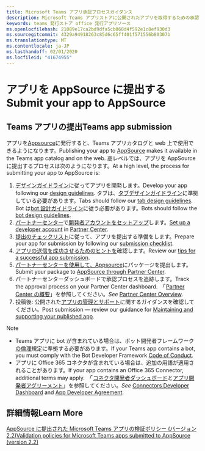 ```yaml
---
title: Microsoft Teams アプリ承認プロセスガイダンス
description: Microsoft Teams アプリストアに公開されたアプリを取得するための承認プロセスについて説明します。
keywords: teams 発行ストア office 発行アプリソース
ms.openlocfilehash: 21089e17ca2bd9dfa5cb068d4f592e1c8ef930d3
ms.sourcegitcommit: 4329a94918263c85d6c65ff401f571556b80307b
ms.translationtype: MT
ms.contentlocale: ja-JP
ms.lasthandoff: 02/01/2020
ms.locfileid: "41674955"
---
```

# <a name="submit-your-app-to-appsource"></a><span data-ttu-id="71e60-104">アプリを AppSource に提出する</span><span class="sxs-lookup"><span data-stu-id="71e60-104">Submit your app to AppSource</span></span>

## <a name="teams-app-submission"></a><span data-ttu-id="71e60-105">Teams アプリの提出</span><span class="sxs-lookup"><span data-stu-id="71e60-105">Teams app submission</span></span>

<span data-ttu-id="71e60-106">アプリを[Appsource](https://appsource.microsoft.com)に発行すると、Teams アプリカタログと web 上で使用できるようになります。</span><span class="sxs-lookup"><span data-stu-id="71e60-106">Publishing  your app to [AppSource](https://appsource.microsoft.com) makes it available in the Teams app catalog and on the web.</span></span> <span data-ttu-id="71e60-107">高レベルでは、アプリを AppSource に提出するプロセスは次のようになります。</span><span class="sxs-lookup"><span data-stu-id="71e60-107">At a high level, the process for submitting your app to AppSource is:</span></span>

1. <span data-ttu-id="71e60-108">[デザインガイドライン](~/concepts/design/understand-use-cases.md)に従ってアプリを開発します。</span><span class="sxs-lookup"><span data-stu-id="71e60-108">Develop your app following our [design guidelines](~/concepts/design/understand-use-cases.md).</span></span> <span data-ttu-id="71e60-109">タブは、[タブデザインガイドライン](~/tabs/design/tabs.md)に準拠している必要があります。</span><span class="sxs-lookup"><span data-stu-id="71e60-109">Tabs should follow our [tab design guidelines](~/tabs/design/tabs.md).</span></span> <span data-ttu-id="71e60-110">Bot は[bot 設計ガイドライン](~/bots/design/bots.md)に従う必要があります。</span><span class="sxs-lookup"><span data-stu-id="71e60-110">Bots should follow the [bot design guidelines](~/bots/design/bots.md).</span></span>
1. <span data-ttu-id="71e60-111">[パートナーセンター](https://support.microsoft.com/help/4499930/partner-center-overview)で[開発者アカウントをセットアップ](/office/dev/store/open-a-developer-account)します。</span><span class="sxs-lookup"><span data-stu-id="71e60-111">[Set up a developer account](/office/dev/store/open-a-developer-account) in [Partner Center](https://support.microsoft.com/help/4499930/partner-center-overview).</span></span>
1. <span data-ttu-id="71e60-112">[提出のチェックリスト](~/concepts/deploy-and-publish/appsource/prepare/overview.md)に従って、アプリを提出する準備をします。</span><span class="sxs-lookup"><span data-stu-id="71e60-112">Prepare your app for submission by following our [submission checklist](~/concepts/deploy-and-publish/appsource/prepare/overview.md).</span></span>
1. <span data-ttu-id="71e60-113">[アプリの送信を成功させるためのヒントを](~/concepts/deploy-and-publish/appsource/prepare/frequently-failed-cases.md)確認します。</span><span class="sxs-lookup"><span data-stu-id="71e60-113">Review our [tips for a successful app submission](~/concepts/deploy-and-publish/appsource/prepare/frequently-failed-cases.md).</span></span>
1. <span data-ttu-id="71e60-114">[パートナーセンターを使用して、Appsource](/office/dev/store/use-partner-center-to-submit-to-appsource)にパッケージを提出します。</span><span class="sxs-lookup"><span data-stu-id="71e60-114">Submit your package to [AppSource through Partner Center](/office/dev/store/use-partner-center-to-submit-to-appsource).</span></span>
1. <span data-ttu-id="71e60-115">パートナーセンターダッシュボードで承認プロセスを追跡します。</span><span class="sxs-lookup"><span data-stu-id="71e60-115">Track the approval process on your Partner Center dashboard.</span></span> <span data-ttu-id="71e60-116">*「* [Partner Center の概要](https://support.microsoft.com/help/4499930/partner-center-overview)」を参照してください。</span><span class="sxs-lookup"><span data-stu-id="71e60-116">*See* [Partner Center Overview](https://support.microsoft.com/help/4499930/partner-center-overview).</span></span>
1. <span data-ttu-id="71e60-117">投稿後: 公開された[アプリの管理とサポート](~/concepts/deploy-and-publish/appsource/post-publish/overview.md)に関するガイダンスを確認してください。</span><span class="sxs-lookup"><span data-stu-id="71e60-117">Post submission — review our guidance for [Maintaining and supporting your published app](~/concepts/deploy-and-publish/appsource/post-publish/overview.md).</span></span>

>[!NOTE]
>
> * <span data-ttu-id="71e60-118">Teams アプリに bot が含まれている場合は、ボット開発者フレームワーク[の倫理](https://aka.ms/bf-conduct)規定に準拠する必要があります。</span><span class="sxs-lookup"><span data-stu-id="71e60-118">If your Teams app contains a bot, you must comply with the Bot Developer Framework [Code of Conduct](https://aka.ms/bf-conduct).</span></span>
> * <span data-ttu-id="71e60-119">アプリに Office 365 コネクタが含まれている場合は、追加の用語が適用されることがあります。</span><span class="sxs-lookup"><span data-stu-id="71e60-119">If your app contains an Office 365 Connector, additional terms may apply.</span></span> <span data-ttu-id="71e60-120">*「* [コネクタ開発者ダッシュボード](https://aka.ms/connectorsdashboard)と[アプリ開発者アグリーメント](https://sellerdashboard.microsoft.com/Assets/Content/Agreements/Office_Store_Seller_Agreement_20120927.htm)」を参照してください。</span><span class="sxs-lookup"><span data-stu-id="71e60-120">*See* [Connectors Developer Dashboard](https://aka.ms/connectorsdashboard) and [App Developer Agreement](https://sellerdashboard.microsoft.com/Assets/Content/Agreements/Office_Store_Seller_Agreement_20120927.htm).</span></span>

## <a name="learn-more"></a><span data-ttu-id="71e60-121">詳細情報</span><span class="sxs-lookup"><span data-stu-id="71e60-121">Learn More</span></span>

[<span data-ttu-id="71e60-122">AppSource に提出された Microsoft Teams アプリの検証ポリシー (バージョン 2.2)</span><span class="sxs-lookup"><span data-stu-id="71e60-122">Validation policies for Microsoft Teams apps submitted to AppSource (version 2.2)</span></span>](/office/dev/store/validation-policies#14-microsoft-teams-apps)